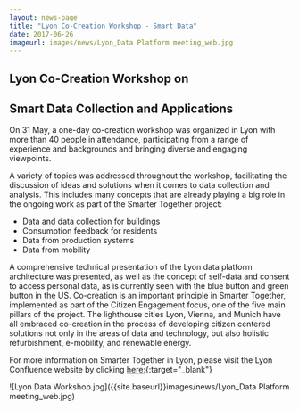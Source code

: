 ```yaml
---
layout: news-page
title: "Lyon Co-Creation Workshop - Smart Data"
date: 2017-06-26
imageurl: images/news/Lyon_Data Platform meeting_web.jpg
---
```


<div class="multiline">
<h2><span class="ornament-news">Lyon Co-Creation Workshop on </span></h2>
<h2><span class="ornament-news">Smart Data Collection and Applications</span></h2>
</div>

On 31 May, a one-day co-creation workshop was organized in Lyon with more than 40 people in attendance, participating from a range of experience and backgrounds and bringing diverse and engaging viewpoints.

A variety of topics was addressed throughout the workshop, facilitating the discussion of ideas and solutions when it comes to data collection and analysis. This includes many concepts that are already playing a big role in the ongoing work as part of the Smarter Together project: 

- Data and data collection for buildings
- Consumption feedback for residents
- Data from production systems
- Data from mobility

A comprehensive technical presentation of the Lyon data platform architecture was presented, as well as the concept of self-data and consent to access personal data, as is currently seen with the blue button and green button in the US.
Co-creation is an important principle in Smarter Together, implemented as part of the Citizen Engagement focus, one of the five main pillars of the project. The lighthouse cities Lyon, Vienna, and Munich have all embraced co-creation in the process of developing citizen centered solutions not only in the areas of data and technology, but also holistic refurbishment, e-mobility, and renewable energy.

For more information on Smarter Together in Lyon, please visit the Lyon Confluence website by clicking [here:](http://www.lyon-confluence.fr/fr/innover/2016-2020-smarter-together.html){:target="_blank"}

![Lyon Data Workshop.jpg]({{site.baseurl}}images/news/Lyon_Data Platform meeting_web.jpg)

